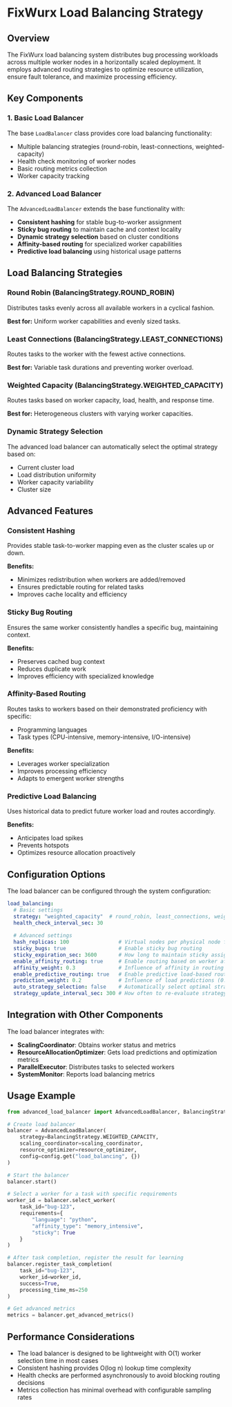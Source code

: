# FixWurx Load Balancing Strategy

## Overview

The FixWurx load balancing system distributes bug processing workloads across multiple worker nodes in a horizontally scaled deployment. It employs advanced routing strategies to optimize resource utilization, ensure fault tolerance, and maximize processing efficiency.

## Key Components

### 1. Basic Load Balancer

The base `LoadBalancer` class provides core load balancing functionality:

- Multiple balancing strategies (round-robin, least-connections, weighted-capacity)
- Health check monitoring of worker nodes
- Basic routing metrics collection
- Worker capacity tracking

### 2. Advanced Load Balancer

The `AdvancedLoadBalancer` extends the base functionality with:

- **Consistent hashing** for stable bug-to-worker assignment
- **Sticky bug routing** to maintain cache and context locality
- **Dynamic strategy selection** based on cluster conditions
- **Affinity-based routing** for specialized worker capabilities
- **Predictive load balancing** using historical usage patterns

## Load Balancing Strategies

### Round Robin (BalancingStrategy.ROUND_ROBIN)

Distributes tasks evenly across all available workers in a cyclical fashion.

**Best for:** Uniform worker capabilities and evenly sized tasks.

### Least Connections (BalancingStrategy.LEAST_CONNECTIONS)

Routes tasks to the worker with the fewest active connections.

**Best for:** Variable task durations and preventing worker overload.

### Weighted Capacity (BalancingStrategy.WEIGHTED_CAPACITY)

Routes tasks based on worker capacity, load, health, and response time.

**Best for:** Heterogeneous clusters with varying worker capacities.

### Dynamic Strategy Selection

The advanced load balancer can automatically select the optimal strategy based on:
- Current cluster load
- Load distribution uniformity
- Worker capacity variability
- Cluster size

## Advanced Features

### Consistent Hashing

Provides stable task-to-worker mapping even as the cluster scales up or down.

**Benefits:**
- Minimizes redistribution when workers are added/removed
- Ensures predictable routing for related tasks
- Improves cache locality and efficiency

### Sticky Bug Routing

Ensures the same worker consistently handles a specific bug, maintaining context.

**Benefits:**
- Preserves cached bug context
- Reduces duplicate work
- Improves efficiency with specialized knowledge

### Affinity-Based Routing

Routes tasks to workers based on their demonstrated proficiency with specific:
- Programming languages
- Task types (CPU-intensive, memory-intensive, I/O-intensive)

**Benefits:**
- Leverages worker specialization
- Improves processing efficiency
- Adapts to emergent worker strengths

### Predictive Load Balancing

Uses historical data to predict future worker load and routes accordingly.

**Benefits:**
- Anticipates load spikes
- Prevents hotspots
- Optimizes resource allocation proactively

## Configuration Options

The load balancer can be configured through the system configuration:

```yaml
load_balancing:
  # Basic settings
  strategy: "weighted_capacity"  # round_robin, least_connections, weighted_capacity, random
  health_check_interval_sec: 30
  
  # Advanced settings
  hash_replicas: 100                # Virtual nodes per physical node for consistent hashing
  sticky_bugs: true                 # Enable sticky bug routing
  sticky_expiration_sec: 3600       # How long to maintain sticky assignments
  enable_affinity_routing: true     # Enable routing based on worker affinities
  affinity_weight: 0.3              # Influence of affinity in routing decisions (0.0-1.0)
  enable_predictive_routing: true   # Enable predictive load-based routing
  prediction_weight: 0.2            # Influence of load predictions (0.0-1.0)
  auto_strategy_selection: false    # Automatically select optimal strategy
  strategy_update_interval_sec: 300 # How often to re-evaluate strategy
```

## Integration with Other Components

The load balancer integrates with:

- **ScalingCoordinator**: Obtains worker status and metrics
- **ResourceAllocationOptimizer**: Gets load predictions and optimization metrics
- **ParallelExecutor**: Distributes tasks to selected workers
- **SystemMonitor**: Reports load balancing metrics

## Usage Example

```python
from advanced_load_balancer import AdvancedLoadBalancer, BalancingStrategy

# Create load balancer
balancer = AdvancedLoadBalancer(
    strategy=BalancingStrategy.WEIGHTED_CAPACITY,
    scaling_coordinator=scaling_coordinator,
    resource_optimizer=resource_optimizer,
    config=config.get("load_balancing", {})
)

# Start the balancer
balancer.start()

# Select a worker for a task with specific requirements
worker_id = balancer.select_worker(
    task_id="bug-123",
    requirements={
        "language": "python",
        "affinity_type": "memory_intensive",
        "sticky": True
    }
)

# After task completion, register the result for learning
balancer.register_task_completion(
    task_id="bug-123",
    worker_id=worker_id,
    success=True,
    processing_time_ms=250
)

# Get advanced metrics
metrics = balancer.get_advanced_metrics()
```

## Performance Considerations

- The load balancer is designed to be lightweight with O(1) worker selection time in most cases
- Consistent hashing provides O(log n) lookup time complexity
- Health checks are performed asynchronously to avoid blocking routing decisions
- Metrics collection has minimal overhead with configurable sampling rates
